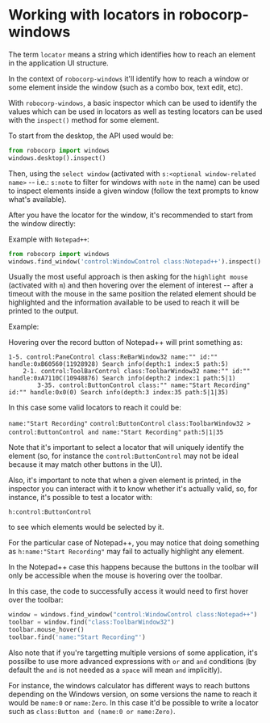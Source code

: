 # Working with locators in robocorp-windows

The term `locator` means a string which identifies how to reach an
element in the application UI structure.

In the context of `robocorp-windows` it'll identify how to reach a window
or some element inside the window (such as a combo box, text edit, etc).

With `robocorp-windows`, a basic inspector which can be used to identify
the values which can be used in locators as well as testing locators can
be used with the `inspect()` method for some element.

To start from the desktop, the API used would be:

```python
from robocorp import windows
windows.desktop().inspect()
```

Then, using the `select window` (activated with `s:<optional window-related name>` -- 
i.e.: `s:note` to filter for windows with `note` in the name) 
can be used to inspect elements inside a given window 
(follow the text prompts to know what's available).

After you have the locator for the window, it's recommended to start from the
window directly:

Example with `Notepad++`:

```python
from robocorp import windows
windows.find_window('control:WindowControl class:Notepad++').inspect()
```

Usually the most useful approach is then asking for the `highlight mouse` 
(activated with `m`) and then hovering over the element of interest -- after
a timeout with the mouse in the same position the related element should be
highlighted and the information available to be used to reach it will be
printed to the output.

Example:

Hovering over the record button of Notepad++ will print something as:

```
1-5. control:PaneControl class:ReBarWindow32 name:"" id:"" handle:0xB60560(11928928) Search info(depth:1 index:5 path:5)
    2-1. control:ToolBarControl class:ToolbarWindow32 name:"" id:"" handle:0xA7110C(10948876) Search info(depth:2 index:1 path:5|1)
        3-35. control:ButtonControl class:"" name:"Start Recording" id:"" handle:0x0(0) Search info(depth:3 index:35 path:5|1|35)
```

In this case some valid locators to reach it could be:

`name:"Start Recording"`
`control:ButtonControl`
`class:ToolbarWindow32 > control:ButtonControl and name:"Start Recording"`
`path:5|1|35`

Note that it's important to select a locator that will uniquely identify the
element (so, for instance the `control:ButtonControl` may not be ideal because
it may match other buttons in the UI).

Also, it's important to note that when a given element is printed, in the
inspector you can interact with it to know whether it's actually valid,
so, for instance, it's possible to test a locator with:

`h:control:ButtonControl`

to see which elements would be selected by it.

For the particular case of Notepad++, you may notice that doing something
as `h:name:"Start Recording"` may fail to actually highlight any element.

In the Notepad++ case this happens because the buttons in the toolbar will
only be accessible when the mouse is hovering over the toolbar.

In this case, the code to successfully access it would need to first hover
over the toolbar:

```python
window = windows.find_window("control:WindowControl class:Notepad++")
toolbar = window.find("class:ToolbarWindow32")
toolbar.mouse_hover()
toolbar.find('name:"Start Recording"')
```

Also note that if you're targetting multiple versions of some application,
it's possilbe to use more advanced expressions with `or` and `and` conditions
(by default the `and` is not needed as a `space` will mean `and` implicitly).

For instance, the windows calculator has different ways to reach buttons 
depending on the Windows version, on some versions the name to reach
it would be `name:0` or `name:Zero`. In this case it'd be possible to
write a locator such as `class:Button and (name:0 or name:Zero)`.

